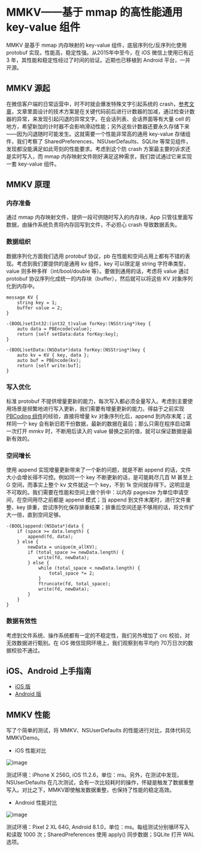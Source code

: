 # MMKV——基于 mmap 的高性能通用 key-value 组件
MMKV 是基于 mmap 内存映射的 key-value 组件，底层序列化/反序列化使用 protobuf 实现，性能高，稳定性强。从2015年中至今，在 iOS 微信上使用已有近 3 年，其性能和稳定性经过了时间的验证。近期也已移植到 Android 平台，一并开源。


## MMKV 源起
在微信客户端的日常运营中，时不时就会爆发特殊文字引起系统的 crash，[参考文章](http://km.oa.com/articles/show/357120)，文章里面设计的技术方案是在关键代码前后进行计数器的加减，通过检查计数器的异常，来发现引起闪退的异常文字。在会话列表、会话界面等有大量 cell 的地方，希望新加的计时器不会影响滑动性能；另外这些计数器还要永久存储下来——因为闪退随时可能发生。这就需要一个性能非常高的通用 key-value 存储组件，我们考察了 SharedPreferences、NSUserDefaults、SQLite 等常见组件，发现都没能满足如此苛刻的性能要求。考虑到这个防 crash 方案最主要的诉求还是实时写入，而 mmap 内存映射文件刚好满足这种需求，我们尝试通过它来实现一套 key-value 组件。

## MMKV 原理
### 内存准备
通过 mmap 内存映射文件，提供一段可供随时写入的内存块，App 只管往里面写数据，由操作系统负责将内存回写到文件，不必担心 crash 导致数据丢失。

### 数据组织
数据序列化方面我们选用 protobuf 协议，pb 在性能和空间占用上都有不错的表现。考虑到我们要提供的是通用 kv 组件，key 可以限定是 string 字符串类型，value 则多种多样（int/bool/double 等）。要做到通用的话，考虑将 value 通过 protobuf 协议序列化成统一的内存块（buffer），然后就可以将这些 KV 对象序列化到内存中。

```
message KV {
	string key = 1;
	buffer value = 2;
}

-(BOOL)setInt32:(int32_t)value forKey:(NSString*)key {
	auto data = PBEncode(value);
	return [self setData:data forKey:key];
}

-(BOOL)setData:(NSData*)data forKey:(NSString*)key {
	auto kv = KV { key, data };
	auto buf = PBEncode(kv);
	return [self write:buf];
}

```

### 写入优化
标准 protobuf 不提供增量更新的能力，每次写入都必须全量写入。考虑到主要使用场景是频繁地进行写入更新，我们需要有增量更新的能力。得益于之前实现 [PBCoding 组件](http://km.oa.com/articles/view/197684)的经验，直接将增量 kv 对象序列化后，append 到内存末尾；这样同一个 key 会有新旧若干份数据，最新的数据在最后；那么只需在程序启动第一次打开 mmkv 时，不断用后读入的 value 替换之前的值，就可以保证数据是最新有效的。

### 空间增长
使用 append 实现增量更新带来了一个新的问题，就是不断 append 的话，文件大小会增长得不可控。例如同一个 key 不断更新的话，是可能耗尽几百 M 甚至上 G 空间，而事实上整个 kv 文件就这一个 key，不到 1k 空间就存得下。这明显是不可取的。我们需要在性能和空间上做个折中：以内存 pagesize 为单位申请空间，在空间用尽之前都是 append 模式；当 append 到文件末尾时，进行文件重整、key 排重，尝试序列化保存排重结果；排重后空间还是不够用的话，将文件扩大一倍，直到空间足够。

```
-(BOOL)append:(NSData*)data {
	if (space >= data.length) {
		append(fd, data);
	} else {
		newData = unique(m_allKV);
		if (total_space >= newData.length) {
			write(fd, newData);
		} else {
			while (total_space < newData.length) {
				total_space *= 2;
			}
			ftruncate(fd, total_space);
			write(fd, newData);
		}
	}
}
```

### 数据有效性
考虑到文件系统、操作系统都有一定的不稳定性，我们另外增加了 crc 校验，对无效数据进行甄别。在 iOS 微信现网环境上，我们观察到有平均约 70万日次的数据校验不通过。

## iOS、Android 上手指南
* [iOS 版](iOS/)
* [Android 版](Android/)

## MMKV 性能
写了个简单的测试，将 MMKV、NSUserDefaults 的性能进行对比，具体代码见MMKVDemo。

* iOS 性能对比

![image](http://imgcache.oa.com/photos/31601/3b5a30acb12158f3a3de668452b4bac0.jpg)

测试环境：iPhone X 256G, iOS 11.2.6，单位：ms。另外，在测试中发现，NSUserDefaults 在几次测试，会有一次比较耗时的操作，怀疑是触发了数据重整写入。对比之下，MMKV即使触发数据重整，也保持了性能的稳定高效。

* Android 性能对比

![image](http://imgcache.oa.com/photos/31601/o_bb215f7fd392321793e6564128d4bd03.jpg)

测试环境：Pixel 2 XL 64G, Android 8.1.0，单位：ms。每组测试分别循环写入和读取 1000 次；SharedPreferences 使用 apply() 同步数据；SQLite 打开 WAL 选项。
